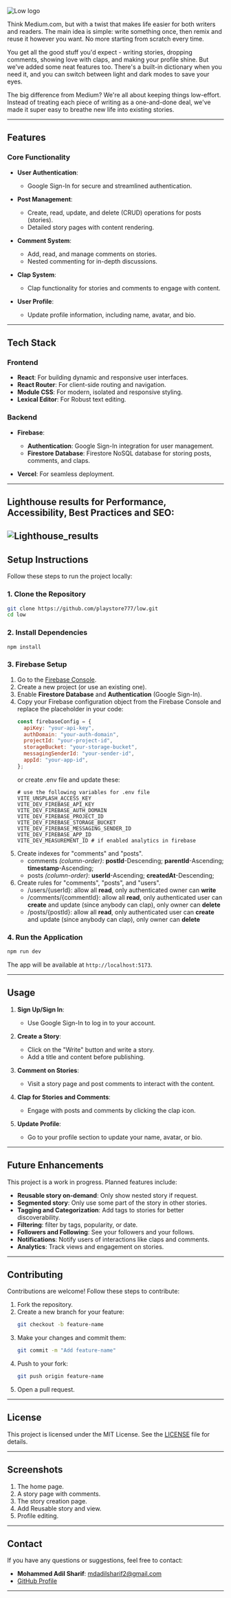 <picture>
<source srcset="public/low-dark.svg" media="(prefers-color-scheme: dark)" />
<source srcset="public/low-light.svg" media="(prefers-color-scheme: light)" />
<img src="public/low.svg" alt="Low logo">
</picture>

Think Medium.com, but with a twist that makes life easier for both writers and readers. The main idea is simple: write something once, then remix and reuse it however you want. No more starting from scratch every time.

You get all the good stuff you'd expect - writing stories, dropping comments, showing love with claps, and making your profile shine. But we've added some neat features too. There's a built-in dictionary when you need it, and you can switch between light and dark modes to save your eyes.

The big difference from Medium? We're all about keeping things low-effort. Instead of treating each piece of writing as a one-and-done deal, we've made it super easy to breathe new life into existing stories.

---

## **Features**

### **Core Functionality**

- **User Authentication**:
  - Google Sign-In for secure and streamlined authentication.
- **Post Management**:

  - Create, read, update, and delete (CRUD) operations for posts (stories).
  - Detailed story pages with content rendering.

- **Comment System**:

  - Add, read, and manage comments on stories.
  - Nested commenting for in-depth discussions.

- **Clap System**:

  - Clap functionality for stories and comments to engage with content.

- **User Profile**:
  - Update profile information, including name, avatar, and bio.

---

## **Tech Stack**

### **Frontend**

- **React**: For building dynamic and responsive user interfaces.
- **React Router**: For client-side routing and navigation.
- **Module CSS**: For modern, isolated and responsive styling.
- **Lexical Editor**: For Robust text editing.

### **Backend**

- **Firebase**:

  - **Authentication**: Google Sign-In integration for user management.
  - **Firestore Database**: Firestore NoSQL database for storing posts, comments, and claps.

- **Vercel**: For seamless deployment.

---

## **Lighthouse results for Performance, Accessibility, Best Practices and SEO:**

## ![Lighthouse_results](src\assets\images\lighthouse-results.png)

## **Setup Instructions**

Follow these steps to run the project locally:

### **1. Clone the Repository**

```bash
git clone https://github.com/playstore777/low.git
cd low
```

### **2. Install Dependencies**

```bash
npm install
```

### **3. Firebase Setup**

1. Go to the [Firebase Console](https://console.firebase.google.com/).
2. Create a new project (or use an existing one).
3. Enable **Firestore Database** and **Authentication** (Google Sign-In).
4. Copy your Firebase configuration object from the Firebase Console and replace the placeholder in your code:
   ```javascript
   const firebaseConfig = {
     apiKey: "your-api-key",
     authDomain: "your-auth-domain",
     projectId: "your-project-id",
     storageBucket: "your-storage-bucket",
     messagingSenderId: "your-sender-id",
     appId: "your-app-id",
   };
   ```
   or create .env file and update these:
   ```dotenv
   # use the following variables for .env file
   VITE_UNSPLASH_ACCESS_KEY
   VITE_DEV_FIREBASE_API_KEY
   VITE_DEV_FIREBASE_AUTH_DOMAIN
   VITE_DEV_FIREBASE_PROJECT_ID
   VITE_DEV_FIREBASE_STORAGE_BUCKET
   VITE_DEV_FIREBASE_MESSAGING_SENDER_ID
   VITE_DEV_FIREBASE_APP_ID
   VITE_DEV_MEASUREMENT_ID # if enabled analytics in firebase
   ```
5. Create indexes for "comments" and "posts".
   - comments <i>(column-order)</i>: <b>postId</b>-Descending; <b>parentId</b>-Ascending; <b>timestamp</b>-Ascending;
   - posts <i>(column-order)</i>: <b>userId</b>-Ascending; <b>createdAt</b>-Descending;
6. Create rules for "comments", "posts", and "users".
   - /users/{userId}: allow all <b>read</b>, only authenticated owner can <b>write</b>
   - /comments/{commentId}: allow all <b>read</b>, only authenticated user can <b>create</b> and update (since anybody can clap), only owner can <b>delete</b>
   - /posts/{postId}: allow all <b>read</b>, only authenticated user can <b>create</b> and update (since anybody can clap), only owner can <b>delete</b>

### **4. Run the Application**

```bash
npm run dev
```

The app will be available at `http://localhost:5173`.

---

## **Usage**

1. **Sign Up/Sign In**:

   - Use Google Sign-In to log in to your account.

2. **Create a Story**:

   - Click on the "Write" button and write a story.
   - Add a title and content before publishing.

3. **Comment on Stories**:

   - Visit a story page and post comments to interact with the content.

4. **Clap for Stories and Comments**:

   - Engage with posts and comments by clicking the clap icon.

5. **Update Profile**:
   - Go to your profile section to update your name, avatar, or bio.

---

## **Future Enhancements**

This project is a work in progress. Planned features include:

- **Reusable story on-demand**: Only show nested story if request.
- **Segmented story**: Only use some part of the story in other stories.
- **Tagging and Categorization**: Add tags to stories for better discoverability.
- **Filtering**: filter by tags, popularity, or date.
- **Followers and Following**: See your followers and your follows.
- **Notifications**: Notify users of interactions like claps and comments.
- **Analytics**: Track views and engagement on stories.

---

## **Contributing**

Contributions are welcome! Follow these steps to contribute:

1. Fork the repository.
2. Create a new branch for your feature:
   ```bash
   git checkout -b feature-name
   ```
3. Make your changes and commit them:
   ```bash
   git commit -m "Add feature-name"
   ```
4. Push to your fork:
   ```bash
   git push origin feature-name
   ```
5. Open a pull request.

---

## **License**

This project is licensed under the MIT License. See the [LICENSE](LICENSE) file for details.

---

## **Screenshots**

1. The home page.
2. A story page with comments.
3. The story creation page.
4. Add Reusable story and view.
5. Profile editing.

---

## **Contact**

If you have any questions or suggestions, feel free to contact:

- **Mohammed Adil Sharif**: [mdadilsharif2@gmail.com](mailto:mdadilsharif2@gmail.com)
- [GitHub Profile](https://github.com/playstore777)

---
